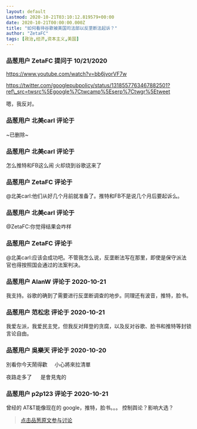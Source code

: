 ```yaml
---
layout: default
Lastmod: 2020-10-21T03:10:12.819579+00:00
date: 2020-10-21T00:00:00.000Z
title: "如何看待谷歌被美国司法部以反垄断法起诉？"
author: "ZetaFC"
tags: [政治,经济,资本主义,美国]
---
```



### 品葱用户 **ZetaFC** 提问于 10/21/2020
    
https://www.youtube.com/watch?v=bb6jvorVF7w  
  
https://twitter.com/googlepubpolicy/status/1318557763467882501?ref\_src=twsrc%5Egoogle%7Ctwcamp%5Eserp%7Ctwgr%5Etweet  
  
  
  
嗯，我反对。
    
                

### 品葱用户 **北美carl** 评论于 
        
~已删除~
        
                

### 品葱用户 **北美carl** 评论于 
        
怎么推特和FB这么闹 火却烧到谷歌这来了
        
                

### 品葱用户 **ZetaFC** 评论于 
        
@北美carl:他们从好几个月前就准备了。推特和FB不是说几个月后要起诉么。
        
                

### 品葱用户 **北美carl** 评论于 
        
@ZetaFC:你觉得结果会咋样
        
                

### 品葱用户 **ZetaFC** 评论于 
        
@北美carl:应该会成功吧。不管我怎么说，反垄断法写在那里，即使是保守派法官也得按照国会通过的法案判决。
        
                

### 品葱用户 **AlanW** 评论于 2020-10-21
        
我支持。谷歌的确到了需要进行反垄断调查的地步。同理还有波音，推特，脸书。
        
                

### 品葱用户 **范松忠** 评论于 2020-10-21
        
我爱左派，我爱民主党，但我反对拜登的贪腐，以及反对谷歌、脸书和推特等封锁言论自由。
        
                

### 品葱用户 **吳樂天** 评论于 2020-10-20
        
別看你今天鬧得歡     小心將來拉清單  
  
夜路走多了      是會見鬼的
        
                

### 品葱用户 **p2p123** 评论于 2020-10-21
        
曾经的 AT&T能像现在的 google，推特，脸书。。。 控制舆论？影响大选？
        
                





> [点击品葱原文参与讨论](https://pincong.rocks/question/32480)

